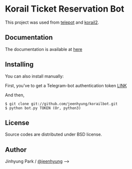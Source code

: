 Korail Ticket Reservation Bot
=======

<!-- [![Build Status](https://travis-ci.org/sng2c/korail2.svg?branch=master)](https://travis-ci.org/sng2c/korail2) -->

This project was used from [telepot](https://github.com/nickoala/telepot) and [korail2](https://github.com/carpedm20/korail2).


Documentation
-------------

The documentation is available at [here](https://bekusib.tistory.com/47)


Installing
----------

You can also install manually:

First, you've to get a Telegram-bot authentication token [LINK](https://core.telegram.org/bots#6-botfather)

And then,

    $ git clone git://github.com/jeenhyung/korailbot.git
    $ python bot.py TOKEN (Or, python3)


License
-------

Source codes are distributed under BSD license.


Author
------

Jinhyung Park / [@jeenhyung](https://github.com/jeenhyung) -->